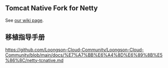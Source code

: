 ## Tomcat Native Fork for Netty

See [our wiki page](http://netty.io/wiki/forked-tomcat-native.html).

## 移植指导手册
https://github.com/Loongson-Cloud-Community/Loongson-Cloud-Community/blob/main/docs/%E7%A7%BB%E6%A4%8D%E6%89%8B%E5%86%8C/netty-tcnative.md
